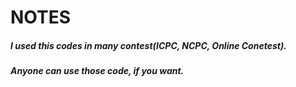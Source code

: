 
# NOTES

##### I used this codes in many contest(ICPC, NCPC, Online Conetest). 
##### Anyone can use those code, if you want.

    